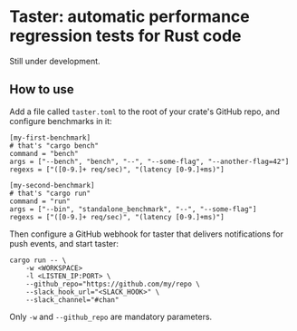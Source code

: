 # Taster: automatic performance regression tests for Rust code

Still under development.

## How to use

Add a file called `taster.toml` to the root of your crate's GitHub repo, and
configure benchmarks in it:

```
[my-first-benchmark]
# that's "cargo bench"
command = "bench"
args = ["--bench", "bench", "--", "--some-flag", "--another-flag=42"]
regexs = ["([0-9.]+ req/sec)", "(latency [0-9.]+ms)"]

[my-second-benchmark]
# that's "cargo run"
command = "run"
args = ["--bin", "standalone_benchmark", "--", "--some-flag"]
regexs = ["([0-9.]+ req/sec)", "(latency [0-9.]+ms)"]

```

Then configure a GitHub webhook for taster that delivers notifications for push
events, and start taster:

```
cargo run -- \
    -w <WORKSPACE>
    -l <LISTEN_IP:PORT> \
    --github_repo="https://github.com/my/repo \
    --slack_hook_url="<SLACK_HOOK>" \
    --slack_channel="#chan"
```

Only `-w` and `--github_repo` are mandatory parameters.
